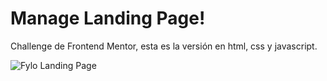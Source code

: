 # Manage Landing Page!

Challenge de Frontend Mentor, esta es la versión en html, css y javascript.

![Fylo Landing Page](https://repository-images.githubusercontent.com/270149088/72224800-a82f-11ea-9c01-6f6473680623)